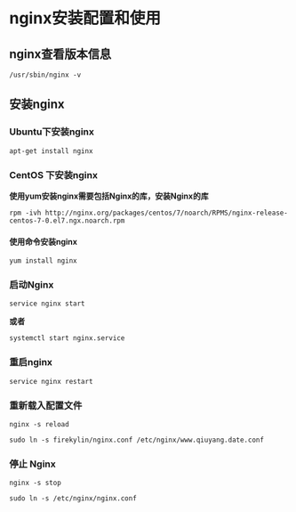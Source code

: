 # nginx安装配置和使用

## **nginx查看版本信息**

```
/usr/sbin/nginx -v
```

## 安装nginx

### Ubuntu下安装nginx 

```
apt-get install nginx 
```



### CentOS 下安装nginx

**使用yum安装nginx需要包括Nginx的库，安装Nginx的库** 

```
rpm -ivh http://nginx.org/packages/centos/7/noarch/RPMS/nginx-release-centos-7-0.el7.ngx.noarch.rpm 
```

#### 使用命令安装nginx 



```
yum install nginx 
```

### 启动Nginx 

```
service nginx start 
```

**或者**

```
systemctl start nginx.service 
```

### 重启nginx 

```
service nginx restart 
```
  ### 重新载入配置文件
```
nginx -s reload          
```


```
sudo ln -s firekylin/nginx.conf /etc/nginx/www.qiuyang.date.conf
```

### 停止 Nginx

```
nginx -s stop              
```



```
sudo ln -s /etc/nginx/nginx.conf
```





